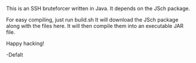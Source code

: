 This is an SSH bruteforcer written in Java.
It depends on the JSch package.

For easy compiling, just run build.sh
It will download the JSch package along with the files here.
It will then compile them into an executable JAR file.

Happy hacking!

-Defalt
